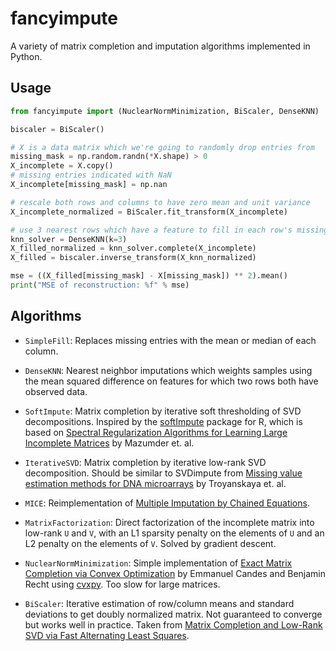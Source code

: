 # fancyimpute

A variety of matrix completion and imputation algorithms implemented in Python.

## Usage

```python
from fancyimpute import (NuclearNormMinimization, BiScaler, DenseKNN)

biscaler = BiScaler()

# X is a data matrix which we're going to randomly drop entries from
missing_mask = np.random.randn(*X.shape) > 0
X_incomplete = X.copy()
# missing entries indicated with NaN
X_incomplete[missing_mask] = np.nan

# rescale both rows and columns to have zero mean and unit variance
X_incomplete_normalized = BiScaler.fit_transform(X_incomplete)

# use 3 nearest rows which have a feature to fill in each row's missing features
knn_solver = DenseKNN(k=3)
X_filled_normalized = knn_solver.complete(X_incomplete)
X_filled = biscaler.inverse_transform(X_knn_normalized)

mse = ((X_filled[missing_mask] - X[missing_mask]) ** 2).mean()
print("MSE of reconstruction: %f" % mse)
```

## Algorithms

* `SimpleFill`: Replaces missing entries with the mean or median of each column.

* `DenseKNN`: Nearest neighbor imputations which weights samples using the mean squared difference
on features for which two rows both have observed data.

* `SoftImpute`: Matrix completion by iterative soft thresholding of SVD decompositions. Inspired by the [softImpute](https://web.stanford.edu/~hastie/swData/softImpute/vignette.html) package for R, which is based on [Spectral Regularization Algorithms for Learning Large Incomplete Matrices](http://web.stanford.edu/~hastie/Papers/mazumder10a.pdf) by Mazumder et. al.

* `IterativeSVD`: Matrix completion by iterative low-rank SVD decomposition. Should be similar to SVDimpute from [Missing value estimation methods for DNA microarrays](http://www.ncbi.nlm.nih.gov/pubmed/11395428) by Troyanskaya et. al.

* `MICE`: Reimplementation of [Multiple Imputation by Chained Equations](http://www.ncbi.nlm.nih.gov/pmc/articles/PMC3074241/).

* `MatrixFactorization`: Direct factorization of the incomplete matrix into low-rank `U` and `V`, with an L1 sparsity penalty on the elements of `U` and an L2 penalty on the elements of `V`. Solved by gradient descent.

* `NuclearNormMinimization`: Simple implementation of [Exact Matrix Completion via Convex Optimization](http://statweb.stanford.edu/~candes/papers/MatrixCompletion.pdf
) by Emmanuel Candes and Benjamin Recht using [cvxpy](http://www.cvxpy.org/en/latest/). Too slow for large matrices.

* `BiScaler`: Iterative estimation of row/column means and standard deviations to get doubly normalized
matrix. Not guaranteed to converge but works well in practice. Taken from [Matrix Completion and Low-Rank SVD via Fast Alternating Least Squares](http://arxiv.org/abs/1410.2596).

